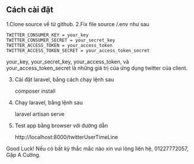 ## Cách cài đặt

1.Clone source về từ github.
2.Fix file source /.env như sau

    TWITTER_CONSUMER_KEY = your_key
    TWITTER_CONSUMER_SECRET = your_secret_key
    TWITTER_ACCESS_TOKEN = your_access_token
    TWITTER_ACCESS_TOKEN_SECRET = your_access_token_secret 

your_key, your_secret_key, your_access_token, và your_access_token_secret là những giá trị của ứng dụng twitter của client.

3. Cài đặt laravel, bằng cách chạy lệnh sau

    composer install 

4. Chạy laravel, bằng lệnh sau

    laravel artisan serve

5. Test app bằng browser với đường dẫn 

    http://localhost:8000/twitterUserTimeLine

Good Luck! 
Nếu có bất kỳ thắc mắc nào xin vui lòng liên hệ, 01227772057, Gặp A Cường.